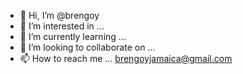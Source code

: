 - 👋 Hi, I’m @brengoy
- 👀 I’m interested in ...
- 🌱 I’m currently learning ...
- 💞️ I’m looking to collaborate on ...
- 📫 How to reach me ... brengoyjamaica@gmail.com
<!---
brengoy/brengoy is a ✨ special ✨ repository because its `README.md` (this file) appears on your GitHub profile.
You can click the Preview link to take a look at your changes.
--->
